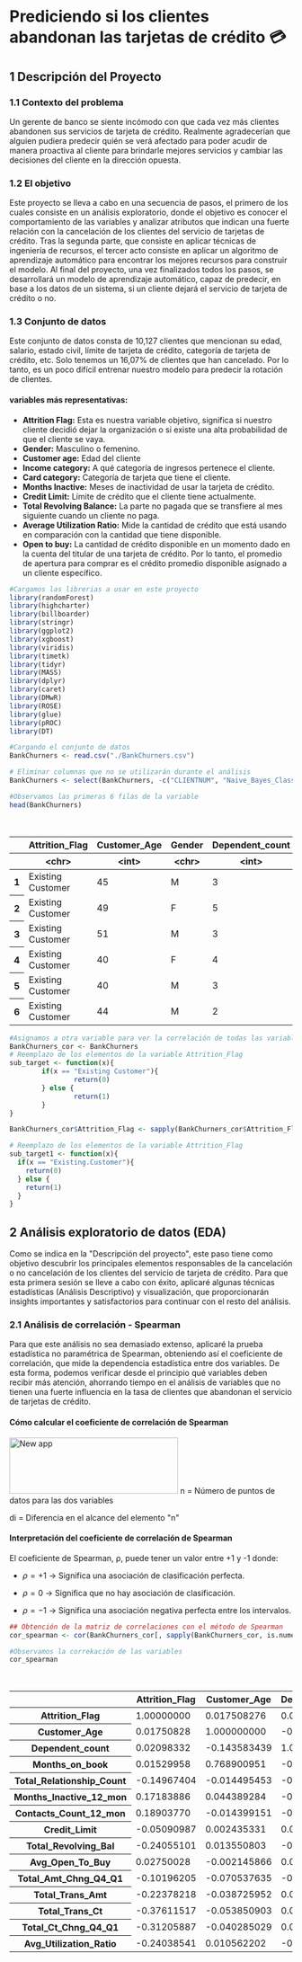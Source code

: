 # Prediciendo si los clientes abandonan las tarjetas de crédito 💳 

## 1 Descripción del Proyecto

### 1.1 Contexto del problema

Un gerente de banco se siente incómodo con que cada vez más clientes abandonen sus servicios de tarjeta de crédito. Realmente agradecerían que alguien pudiera predecir quién se verá afectado para poder acudir de manera proactiva al cliente para brindarle mejores servicios y cambiar las decisiones del cliente en la dirección opuesta.

### 1.2 El objetivo

Este proyecto se lleva a cabo en una secuencia de pasos, el primero de los cuales consiste en un análisis exploratorio, donde el objetivo es conocer el comportamiento de las variables y analizar atributos que indican una fuerte relación con la cancelación de los clientes del servicio de tarjetas de crédito. Tras la segunda parte, que consiste en aplicar técnicas de ingeniería de recursos, el tercer acto consiste en aplicar un algoritmo de aprendizaje automático para encontrar los mejores recursos para construir el modelo. Al final del proyecto, una vez finalizados todos los pasos, se desarrollará un modelo de aprendizaje automático, capaz de predecir, en base a los datos de un sistema, si un cliente dejará el servicio de tarjeta de crédito o no.

### 1.3 Conjunto de datos

Este conjunto de datos consta de 10,127 clientes que mencionan su edad, salario, estado civil, límite de tarjeta de crédito, categoría de tarjeta de crédito, etc.
Solo tenemos un 16,07% de clientes que han cancelado. Por lo tanto, es un poco difícil entrenar nuestro modelo para predecir la rotación de clientes.

#### variables más representativas:
+ **Attrition Flag:** Esta es nuestra variable objetivo, significa si nuestro cliente decidió dejar la organización o si existe una alta probabilidad de que el cliente se vaya.
+ **Gender:** Masculino o femenino.
+ **Customer age:** Edad del cliente
+ **Income category:** A qué categoría de ingresos pertenece el cliente.
+ **Card category:** Categoría de tarjeta que tiene el cliente.
+ **Months Inactive:** Meses de inactividad de usar la tarjeta de crédito.
+ **Credit Limit:** Límite de crédito que el cliente tiene actualmente.
+ **Total Revolving Balance:** La parte no pagada que se transfiere al mes siguiente cuando un cliente no paga.
+ **Average Utilization Ratio:** Mide la cantidad de crédito que está usando en comparación con la cantidad que tiene disponible.
+ **Open to buy:** La cantidad de crédito disponible en un momento dado en la cuenta del titular de una tarjeta de crédito. Por lo tanto, el promedio de apertura para comprar es el crédito promedio disponible asignado a un cliente específico.



```R
#Cargamos las librerias a usar en este proyecto
library(randomForest)
library(highcharter)
library(billboarder)
library(stringr)
library(ggplot2)
library(xgboost)
library(viridis)
library(timetk)
library(tidyr)
library(MASS)
library(dplyr)
library(caret)
library(DMwR)
library(ROSE)
library(glue)
library(pROC)
library(DT)
```


```R
#Cargando el conjunto de datos
BankChurners <- read.csv("./BankChurners.csv")
```


```R
# Eliminar columnas que no se utilizarán durante el análisis
BankChurners <- select(BankChurners, -c("CLIENTNUM", "Naive_Bayes_Classifier_Attrition_Flag_Card_Category_Contacts_Count_12_mon_Dependent_count_Education_Level_Months_Inactive_12_mon_1", "Naive_Bayes_Classifier_Attrition_Flag_Card_Category_Contacts_Count_12_mon_Dependent_count_Education_Level_Months_Inactive_12_mon_2"))

#Observamos las primeras 6 filas de la variable
head(BankChurners)
```


<table class="dataframe">
<caption>A data.frame: 6 × 20</caption>
<thead>
	<tr><th></th><th scope=col>Attrition_Flag</th><th scope=col>Customer_Age</th><th scope=col>Gender</th><th scope=col>Dependent_count</th><th scope=col>Education_Level</th><th scope=col>Marital_Status</th><th scope=col>Income_Category</th><th scope=col>Card_Category</th><th scope=col>Months_on_book</th><th scope=col>Total_Relationship_Count</th><th scope=col>Months_Inactive_12_mon</th><th scope=col>Contacts_Count_12_mon</th><th scope=col>Credit_Limit</th><th scope=col>Total_Revolving_Bal</th><th scope=col>Avg_Open_To_Buy</th><th scope=col>Total_Amt_Chng_Q4_Q1</th><th scope=col>Total_Trans_Amt</th><th scope=col>Total_Trans_Ct</th><th scope=col>Total_Ct_Chng_Q4_Q1</th><th scope=col>Avg_Utilization_Ratio</th></tr>
	<tr><th></th><th scope=col>&lt;chr&gt;</th><th scope=col>&lt;int&gt;</th><th scope=col>&lt;chr&gt;</th><th scope=col>&lt;int&gt;</th><th scope=col>&lt;chr&gt;</th><th scope=col>&lt;chr&gt;</th><th scope=col>&lt;chr&gt;</th><th scope=col>&lt;chr&gt;</th><th scope=col>&lt;int&gt;</th><th scope=col>&lt;int&gt;</th><th scope=col>&lt;int&gt;</th><th scope=col>&lt;int&gt;</th><th scope=col>&lt;dbl&gt;</th><th scope=col>&lt;int&gt;</th><th scope=col>&lt;dbl&gt;</th><th scope=col>&lt;dbl&gt;</th><th scope=col>&lt;int&gt;</th><th scope=col>&lt;int&gt;</th><th scope=col>&lt;dbl&gt;</th><th scope=col>&lt;dbl&gt;</th></tr>
</thead>
<tbody>
	<tr><th scope=row>1</th><td>Existing Customer</td><td>45</td><td>M</td><td>3</td><td>High School</td><td>Married</td><td>$60K - $80K   </td><td>Blue</td><td>39</td><td>5</td><td>1</td><td>3</td><td>12691</td><td> 777</td><td>11914</td><td>1.335</td><td>1144</td><td>42</td><td>1.625</td><td>0.061</td></tr>
	<tr><th scope=row>2</th><td>Existing Customer</td><td>49</td><td>F</td><td>5</td><td>Graduate   </td><td>Single </td><td>Less than $40K</td><td>Blue</td><td>44</td><td>6</td><td>1</td><td>2</td><td> 8256</td><td> 864</td><td> 7392</td><td>1.541</td><td>1291</td><td>33</td><td>3.714</td><td>0.105</td></tr>
	<tr><th scope=row>3</th><td>Existing Customer</td><td>51</td><td>M</td><td>3</td><td>Graduate   </td><td>Married</td><td>$80K - $120K  </td><td>Blue</td><td>36</td><td>4</td><td>1</td><td>0</td><td> 3418</td><td>   0</td><td> 3418</td><td>2.594</td><td>1887</td><td>20</td><td>2.333</td><td>0.000</td></tr>
	<tr><th scope=row>4</th><td>Existing Customer</td><td>40</td><td>F</td><td>4</td><td>High School</td><td>Unknown</td><td>Less than $40K</td><td>Blue</td><td>34</td><td>3</td><td>4</td><td>1</td><td> 3313</td><td>2517</td><td>  796</td><td>1.405</td><td>1171</td><td>20</td><td>2.333</td><td>0.760</td></tr>
	<tr><th scope=row>5</th><td>Existing Customer</td><td>40</td><td>M</td><td>3</td><td>Uneducated </td><td>Married</td><td>$60K - $80K   </td><td>Blue</td><td>21</td><td>5</td><td>1</td><td>0</td><td> 4716</td><td>   0</td><td> 4716</td><td>2.175</td><td> 816</td><td>28</td><td>2.500</td><td>0.000</td></tr>
	<tr><th scope=row>6</th><td>Existing Customer</td><td>44</td><td>M</td><td>2</td><td>Graduate   </td><td>Married</td><td>$40K - $60K   </td><td>Blue</td><td>36</td><td>3</td><td>1</td><td>2</td><td> 4010</td><td>1247</td><td> 2763</td><td>1.376</td><td>1088</td><td>24</td><td>0.846</td><td>0.311</td></tr>
</tbody>
</table>




```R
#Asignamos a otra variable para ver la correlación de todas las variables
BankChurners_cor <- BankChurners
# Reemplazo de los elementos de la variable Attrition_Flag
sub_target <- function(x){
        if(x == "Existing Customer"){
                return(0)
        } else {
                return(1)
        }
}

BankChurners_cor$Attrition_Flag <- sapply(BankChurners_cor$Attrition_Flag, sub_target)

# Reemplazo de los elementos de la variable Attrition_Flag
sub_target1 <- function(x){
  if(x == "Existing.Customer"){
    return(0)
  } else {
    return(1)
  }
}
```

## 2 Análisis exploratorio de datos (EDA)
Como se indica en la "Descripción del proyecto", este paso tiene como objetivo descubrir los principales elementos responsables de la cancelación o no cancelación de los clientes del servicio de tarjeta de crédito. Para que esta primera sesión se lleve a cabo con éxito, aplicaré algunas técnicas estadísticas (Análisis Descriptivo) y visualización, que proporcionarán insights importantes y satisfactorios para continuar con el resto del análisis.

### 2.1 Análisis de correlación - Spearman
Para que este análisis no sea demasiado extenso, aplicaré la prueba estadística no paramétrica de Spearman, obteniendo así el coeficiente de correlación, que mide la dependencia estadística entre dos variables. De esta forma, podemos verificar desde el principio qué variables deben recibir más atención, ahorrando tiempo en el análisis de variables que no tienen una fuerte influencia en la tasa de clientes que abandonan el servicio de tarjetas de crédito.

#### Cómo calcular el coeficiente de correlación de Spearman
<img src="images/Spearman_correlation_coefficient.png" alt="New app" title="New app" width=300px height=100px/>
n = Número de puntos de datos para las dos variables

di = Diferencia en el alcance del elemento "n"

#### Interpretación del coeficiente de correlación de Spearman

El coeficiente de Spearman, ⍴, puede tener un valor entre +1 y -1 donde:

+ $\rho = +1$ → Significa una asociación de clasificación perfecta.

+ $\rho = 0$   →  Significa que no hay asociación de clasificación.

+ $\rho = -1$ → Significa una asociación negativa perfecta entre los intervalos.


```R
## Obtención de la matriz de correlaciones con el método de Spearman
cor_spearman <- cor(BankChurners_cor[, sapply(BankChurners_cor, is.numeric)], method = 'spearman')
```


```R
#Observamos la correkación de las variables
cor_spearman
```


<table class="dataframe">
<caption>A matrix: 15 × 15 of type dbl</caption>
<thead>
	<tr><th></th><th scope=col>Attrition_Flag</th><th scope=col>Customer_Age</th><th scope=col>Dependent_count</th><th scope=col>Months_on_book</th><th scope=col>Total_Relationship_Count</th><th scope=col>Months_Inactive_12_mon</th><th scope=col>Contacts_Count_12_mon</th><th scope=col>Credit_Limit</th><th scope=col>Total_Revolving_Bal</th><th scope=col>Avg_Open_To_Buy</th><th scope=col>Total_Amt_Chng_Q4_Q1</th><th scope=col>Total_Trans_Amt</th><th scope=col>Total_Trans_Ct</th><th scope=col>Total_Ct_Chng_Q4_Q1</th><th scope=col>Avg_Utilization_Ratio</th></tr>
</thead>
<tbody>
	<tr><th scope=row>Attrition_Flag</th><td> 1.00000000</td><td> 0.017508276</td><td> 0.020983325</td><td> 0.015299580</td><td>-0.149674044</td><td> 0.171838862</td><td> 0.18903770</td><td>-0.050909869</td><td>-0.240551008</td><td> 0.027500282</td><td>-0.101962046</td><td>-0.22378218</td><td>-0.37611517</td><td>-0.312058869</td><td>-0.240385406</td></tr>
	<tr><th scope=row>Customer_Age</th><td> 0.01750828</td><td> 1.000000000</td><td>-0.143583439</td><td> 0.768900951</td><td>-0.014495453</td><td> 0.044389284</td><td>-0.01439915</td><td> 0.002435331</td><td> 0.013550803</td><td>-0.002145866</td><td>-0.070537635</td><td>-0.03872595</td><td>-0.05385090</td><td>-0.040285029</td><td> 0.010562202</td></tr>
	<tr><th scope=row>Dependent_count</th><td> 0.02098332</td><td>-0.143583439</td><td> 1.000000000</td><td>-0.114844815</td><td>-0.035725507</td><td>-0.009174091</td><td>-0.04131038</td><td> 0.050695930</td><td>-0.003573976</td><td> 0.054436636</td><td>-0.026267383</td><td> 0.05784722</td><td> 0.05289694</td><td> 0.009413946</td><td>-0.034930147</td></tr>
	<tr><th scope=row>Months_on_book</th><td> 0.01529958</td><td> 0.768900951</td><td>-0.114844815</td><td> 1.000000000</td><td>-0.013973152</td><td> 0.057372365</td><td>-0.00828976</td><td> 0.006869865</td><td> 0.006289165</td><td> 0.007742943</td><td>-0.054364005</td><td>-0.02912749</td><td>-0.03877150</td><td>-0.033841635</td><td>-0.003643631</td></tr>
	<tr><th scope=row>Total_Relationship_Count</th><td>-0.14967404</td><td>-0.014495453</td><td>-0.035725507</td><td>-0.013973152</td><td> 1.000000000</td><td>-0.006644197</td><td> 0.06095406</td><td>-0.059278776</td><td> 0.011651022</td><td>-0.070821929</td><td> 0.025688554</td><td>-0.27911282</td><td>-0.22680752</td><td> 0.024238271</td><td> 0.065487167</td></tr>
	<tr><th scope=row>Months_Inactive_12_mon</th><td> 0.17183886</td><td> 0.044389284</td><td>-0.009174091</td><td> 0.057372365</td><td>-0.006644197</td><td> 1.000000000</td><td> 0.03033080</td><td>-0.027575460</td><td>-0.042543944</td><td>-0.015667979</td><td>-0.018773836</td><td>-0.03194521</td><td>-0.05085203</td><td>-0.046538490</td><td>-0.026558795</td></tr>
	<tr><th scope=row>Contacts_Count_12_mon</th><td> 0.18903770</td><td>-0.014399151</td><td>-0.041310376</td><td>-0.008289760</td><td> 0.060954058</td><td> 0.030330803</td><td> 1.00000000</td><td> 0.022717471</td><td>-0.044787770</td><td> 0.033264664</td><td>-0.020885933</td><td>-0.16737201</td><td>-0.16841280</td><td>-0.093310854</td><td>-0.058714607</td></tr>
	<tr><th scope=row>Credit_Limit</th><td>-0.05090987</td><td> 0.002435331</td><td> 0.050695930</td><td> 0.006869865</td><td>-0.059278776</td><td>-0.027575460</td><td> 0.02271747</td><td> 1.000000000</td><td> 0.131124749</td><td> 0.931430934</td><td> 0.021288663</td><td> 0.02840705</td><td> 0.03422192</td><td>-0.011408661</td><td>-0.416959382</td></tr>
	<tr><th scope=row>Total_Revolving_Bal</th><td>-0.24055101</td><td> 0.013550803</td><td>-0.003573976</td><td> 0.006289165</td><td> 0.011651022</td><td>-0.042543944</td><td>-0.04478777</td><td> 0.131124749</td><td> 1.000000000</td><td>-0.154164539</td><td> 0.036128948</td><td> 0.01766464</td><td> 0.04018485</td><td> 0.078223516</td><td> 0.708607200</td></tr>
	<tr><th scope=row>Avg_Open_To_Buy</th><td> 0.02750028</td><td>-0.002145866</td><td> 0.054436636</td><td> 0.007742943</td><td>-0.070821929</td><td>-0.015667979</td><td> 0.03326466</td><td> 0.931430934</td><td>-0.154164539</td><td> 1.000000000</td><td> 0.007040097</td><td> 0.02226666</td><td> 0.02157813</td><td>-0.040196481</td><td>-0.685716162</td></tr>
	<tr><th scope=row>Total_Amt_Chng_Q4_Q1</th><td>-0.10196205</td><td>-0.070537635</td><td>-0.026267383</td><td>-0.054364005</td><td> 0.025688554</td><td>-0.018773836</td><td>-0.02088593</td><td> 0.021288663</td><td> 0.036128948</td><td> 0.007040097</td><td> 1.000000000</td><td> 0.13458039</td><td> 0.08535425</td><td> 0.301981265</td><td> 0.032509208</td></tr>
	<tr><th scope=row>Total_Trans_Amt</th><td>-0.22378218</td><td>-0.038725952</td><td> 0.057847218</td><td>-0.029127490</td><td>-0.279112823</td><td>-0.031945208</td><td>-0.16737201</td><td> 0.028407047</td><td> 0.017664639</td><td> 0.022266656</td><td> 0.134580390</td><td> 1.00000000</td><td> 0.87972541</td><td> 0.222688253</td><td> 0.019351116</td></tr>
	<tr><th scope=row>Total_Trans_Ct</th><td>-0.37611517</td><td>-0.053850903</td><td> 0.052896944</td><td>-0.038771500</td><td>-0.226807516</td><td>-0.050852032</td><td>-0.16841280</td><td> 0.034221920</td><td> 0.040184852</td><td> 0.021578130</td><td> 0.085354253</td><td> 0.87972541</td><td> 1.00000000</td><td> 0.233448255</td><td> 0.040399142</td></tr>
	<tr><th scope=row>Total_Ct_Chng_Q4_Q1</th><td>-0.31205887</td><td>-0.040285029</td><td> 0.009413946</td><td>-0.033841635</td><td> 0.024238271</td><td>-0.046538490</td><td>-0.09331085</td><td>-0.011408661</td><td> 0.078223516</td><td>-0.040196481</td><td> 0.301981265</td><td> 0.22268825</td><td> 0.23344826</td><td> 1.000000000</td><td> 0.093993828</td></tr>
	<tr><th scope=row>Avg_Utilization_Ratio</th><td>-0.24038541</td><td> 0.010562202</td><td>-0.034930147</td><td>-0.003643631</td><td> 0.065487167</td><td>-0.026558795</td><td>-0.05871461</td><td>-0.416959382</td><td> 0.708607200</td><td>-0.685716162</td><td> 0.032509208</td><td> 0.01935112</td><td> 0.04039914</td><td> 0.093993828</td><td> 1.000000000</td></tr>
</tbody>
</table>




```R

